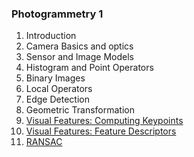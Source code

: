 ### Photogrammetry 1
1. Introduction
2. Camera Basics and optics
3. Sensor and Image Models
4. Histogram and Point Operators
5. Binary Images
6. Local Operators
7. Edge Detection
8. Geometric Transformation
9. [Visual Features: Computing Keypoints](https://www.youtube.com/watch?v=nGya59Je4Bs&list=PLgnQpQtFTOGQh_J16IMwDlji18SWQ2PZ6&index=17)
10. [Visual Features: Feature Descriptors](https://www.youtube.com/watch?v=CMolhcwtGAU&list=PLgnQpQtFTOGQh_J16IMwDlji18SWQ2PZ6&index=20)
11. [RANSAC](https://www.youtube.com/watch?v=Cu1f6vpEilg&list=PLgnQpQtFTOGQh_J16IMwDlji18SWQ2PZ6&index=22)
